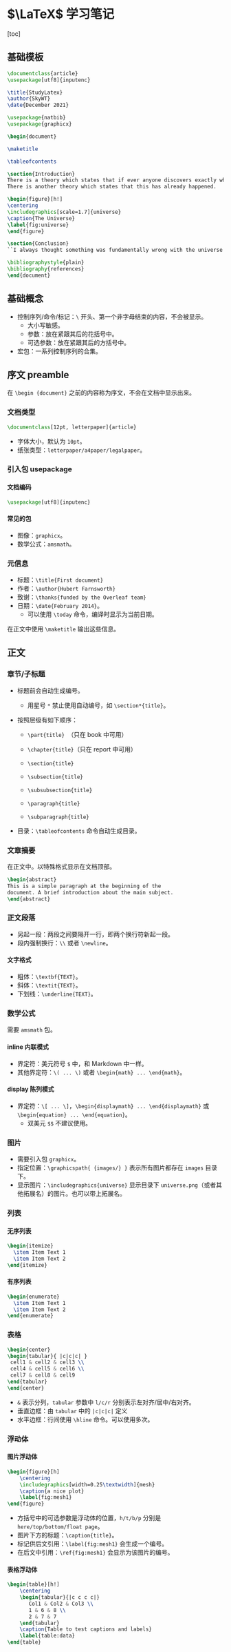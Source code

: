 # $\LaTeX$ 学习笔记

[toc]

## 基础模板

```latex
\documentclass{article}
\usepackage[utf8]{inputenc}

\title{StudyLatex}
\author{SkyWT}
\date{December 2021}

\usepackage{natbib}
\usepackage{graphicx}

\begin{document}

\maketitle

\tableofcontents

\section{Introduction}
There is a theory which states that if ever anyone discovers exactly what the Universe is for and why it is here, it will instantly disappear and be replaced by something even more bizarre and inexplicable.
There is another theory which states that this has already happened.

\begin{figure}[h!]
\centering
\includegraphics[scale=1.7]{universe}
\caption{The Universe}
\label{fig:universe}
\end{figure}

\section{Conclusion}
``I always thought something was fundamentally wrong with the universe'' \citep{adams1995hitchhiker}

\bibliographystyle{plain}
\bibliography{references}
\end{document}
```

## 基础概念

- 控制序列/命令/标记：`\` 开头、第一个非字母结束的内容，不会被显示。
  - 大小写敏感。
  - 参数：放在紧跟其后的花括号中。
  - 可选参数：放在紧跟其后的方括号中。
- 宏包：一系列控制序列的合集。

## 序文 preamble

在 `\begin {document}` 之前的内容称为序文，不会在文档中显示出来。

### 文档类型

```latex
\documentclass[12pt, letterpaper]{article}
```

- 字体大小，默认为 `10pt`。
- 纸张类型：`letterpaper/a4paper/legalpaper`。

### 引入包 usepackage

#### 文档编码

```latex
\usepackage[utf8]{inputenc}
```

#### 常见的包

- 图像：`graphicx`。
- 数学公式：`amsmath`。

### 元信息

- 标题：`\title{First document}`
- 作者：`\author{Hubert Farnsworth}`
- 致谢：`\thanks{funded by the Overleaf team}`
- 日期：`\date{February 2014}`。
  - 可以使用 `\today` 命令，编译时显示为当前日期。

在正文中使用 `\maketitle` 输出这些信息。

## 正文

### 章节/子标题

- 标题前会自动生成编号。
  - 用星号 `*` 禁止使用自动编号，如 `\section*{title}`。

- 按照层级有如下顺序：

  - `\part{title} `（只在 book 中可用）

  - `\chapter{title}`（只在 report 中可用）

  - `\section{title}`

  - `\subsection{title}`

  - `\subsubsection{title}`

  - `\paragraph{title}`

  - `\subparagraph{title}`
- 目录：`\tableofcontents` 命令自动生成目录。

### 文章摘要

在正文中。以特殊格式显示在文档顶部。

```latex
\begin{abstract}
This is a simple paragraph at the beginning of the
document. A brief introduction about the main subject.
\end{abstract}
```

### 正文段落

- 另起一段：两段之间要隔开一行，即两个换行符新起一段。
- 段内强制换行：`\\` 或者 `\newline`。

#### 文字格式

- 粗体：`\textbf{TEXT}`。
- 斜体：`\textit{TEXT}`。
- 下划线：`\underline{TEXT}`。

### 数学公式

需要 `amsmath` 包。

#### inline 内联模式

- 界定符：美元符号 `$` 中，和 Markdown 中一样。
- 其他界定符：`\( ... \)` 或者 `\begin{math} ... \end{math}`。

#### display 陈列模式

- 界定符：`\[ ... \]`，`\begin{displaymath} ... \end{displaymath}` 或 `\begin{equation} ... \end{equation}`。
  - 双美元 `$$` 不建议使用。

### 图片

- 需要引入包 `graphicx`。
- 指定位置：`\graphicspath{ {images/} }` 表示所有图片都存在 `images` 目录下。
- 显示图片：`\includegraphics{universe}` 显示目录下 `universe.png`（或者其他拓展名）的图片。也可以带上拓展名。

### 列表

#### 无序列表

```latex
\begin{itemize}
  \item Item Text 1
  \item Item Text 2
\end{itemize}
```

#### 有序列表

```latex
\begin{enumerate}
  \item Item Text 1
  \item Item Text 2
\end{enumerate}
```

### 表格

```latex
\begin{center}
\begin{tabular}{ |c|c|c| }
 cell1 & cell2 & cell3 \\
 cell4 & cell5 & cell6 \\
 cell7 & cell8 & cell9
\end{tabular}
\end{center}
```

- `&` 表示分列，`tabular` 参数中 `l/c/r` 分别表示左对齐/居中/右对齐。
- 垂直边框：由 `tabular` 中的 `|c|c|c|` 定义
- 水平边框：行间使用 `\hline` 命令。可以使用多次。

### 浮动体

#### 图片浮动体

```latex
\begin{figure}[h]
    \centering
    \includegraphics[width=0.25\textwidth]{mesh}
    \caption{a nice plot}
    \label{fig:mesh1}
\end{figure}
```

- 方括号中的可选参数是浮动体的位置，`h/t/b/p` 分别是 `here/top/bottom/float page`。
- 图片下方的标题：`\caption{title}`。
- 标记供后文引用：`\label{fig:mesh1}` 会生成一个编号。
- 在后文中引用：`\ref{fig:mesh1}` 会显示为该图片的编号。

#### 表格浮动体

```latex
\begin{table}[h!]
    \centering
    \begin{tabular}{|c c c c|}
       Col1 & Col2 & Col3 \\
       1 & 6 & 8 \\
       2 & 7 & 7
    \end{tabular}
    \caption{Table to test captions and labels}
    \label{table:data}
\end{table}
```

